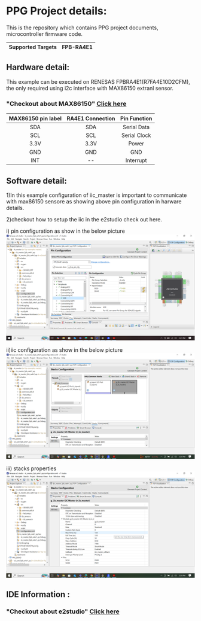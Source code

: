 # PPG Project details:

This is the repository which contains PPG project documents, microcontroller firmware code.

| Supported Targets | FPB-RA4E1 | 
| :----------------- | :--------- |

## Hardware detail:
This example can be executed on RENESAS FPBRA4E1(R7FA4E10D2CFM), the only required using i2c interface with MAX86150 extranl sensor.

### "Checkout about MAX86150" [Click here](https://github.com/Protocentral/protocentral_max86150_ecg_ppg/blob/master/README.md)

 |MAX86150 pin label| RA4E1 Connection  |Pin Function      |
 |:-----------------: |:---------------------:|:------------------:|
 | SDA              | SDA                  |  Serial Data     |
 | SCL              | SCL                  |  Serial Clock    |
 | 3.3V             | 3.3V                 |  Power           |
 | GND              | GND                  |  GND             |
 | INT              | --                   |  Interrupt        |

## Software detail:
1)In this example  configuration of iic_master is important to communicate with max86150 sensore as showing above pin 
  configuration in harware details.
  </center>
  
2)checkout how to setup the iic in the e2studio check out here. 
</center>

i) pin configuration as show in the below picture 
![picture](./e2studio/pictures/Configure_RA4E1.png)
</center>

ii)iic configuration as show in the below picture 
![picture](./e2studio/pictures/iic_stacks.png)
</center>

iii) stacks properties
![picture](./e2studio/pictures/stacks_properties.png)



## IDE Information :

### "Checkout about e2studio" [Click here](https://www.renesas.com/en/software-tool/e-studio?srsltid=AfmBOoofsyZ-vZtebnAy63cVHOU4tqkWEnhXESOGg8qhTQyPTHtpYvmC)
